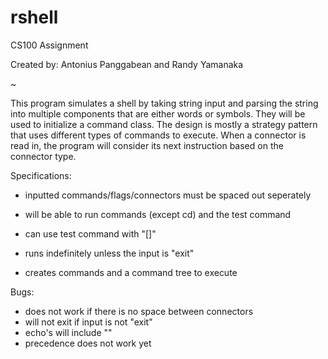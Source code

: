 # rshell
CS100 Assignment 

Created by:
Antonius Panggabean and
Randy Yamanaka

~

This program simulates a shell by taking string input and 
parsing the string into multiple components that are either words
or symbols. They will be used to initialize a command
class. The design is mostly a strategy pattern that uses different 
types of commands to execute. When a connector is read in, the program will 
consider its next instruction based on the connector type.



Specifications:
- inputted commands/flags/connectors must be spaced out seperately

- will be able to run commands (except cd) and the test command
- can use test command with "[]"
- runs indefinitely unless the input is "exit"
- creates commands and a command tree to execute


Bugs:
- does not work if there is no space between connectors
- will not exit if input is not "exit"
- echo's will include ""
- precedence does not work yet
